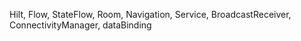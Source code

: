 Hilt, Flow, StateFlow, Room, Navigation, Service, BroadcastReceiver, ConnectivityManager, dataBinding
